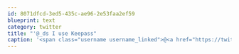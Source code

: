 ```yaml
---
id: 8071dfcd-3ed5-435c-ae96-2e53faa2ef59
blueprint: text
category: twitter
title: "'@_ds I use Keepass"
caption: '<span class="username username_linked">@<a href="https://twitter.com/_ds" title="Dustin Senos">_ds</a></span> I use Keepass'
---
```

